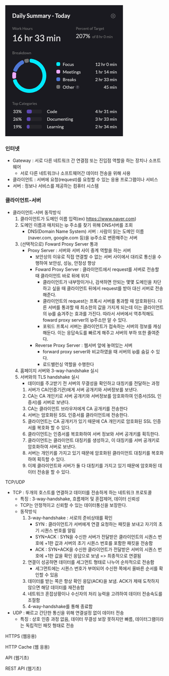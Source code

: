 <img src="/Tracking_Time/2_Feb/250212.png">

### 인터넷
* Gateway : 서로 다른 네트워크 간 연결점 또는 진입점 역할을 하는 장치나 소프트웨어
  * 서로 다른 네트워크나 소프트웨어간 데이터 전송을 위해 사용
* 클라이언트 : 서버에 요청(request)를 요청할 수 있는 응용 프로그램이나 서비스
* 서버 : 정보나 서비스를 제공하는 컴퓨터 시스템
### 클라이언트-서버
* 클라이언트-서버 동작방식
  1. 클라이언트가 도메인 이름 입력(ex) https://www.naver.com)
  2. 도메인 이름과 매치되는 ip 주소를 찾기 위해 DNS서버를 조회
     *  DNS(Domain Name System) 서버 : 사람이 읽는 도메인 이름(naver.com, google.com 등)을 ip주소로 변환해주는 서버
  3. (선택적으로) Foward Proxy Server 통과
     * Proxy Server : 서버와 서버 사이 중계 역할을 하는 서버
       * 보안상의 이유로 직접 연결할 수 없는 서버 사이에서 대리로 통신을 수행하여 보안성, 성능, 안정성 향상
       * Foward Proxy Server : 클라이언트에서 request를 서버로 전송할 때 클라이언트 바로 뒤에 위치
         * 클라이언트가 내부망이거나, 검색하면 안되는 몇몇 도메인을 차단하고 싶을 때 클라이언트 뒤에서 request를 받아 대신 서버로 전송해준다.
         * 클라이언트의 request는 프록시 서버를 통과할 때 암호화된다. 다른 서버를 통과할 때 최소한의 값을 가지게 되는데 이는 클라이언트의 ip를 숨겨주는 효과를 가진다. 따라서 서버에서 역추적해도 foward proxy server의 ip주소만 알 수 있다.
         * 포워드 프록시 서버는 클라이언트가 접속하는 서버의 정보를 캐싱해둔다. 이는 응답속도를 빠르게 해주고 서버의 부하 또한 줄여준다.
       * Reverse Proxy Server : 웹서버 앞에 놓여있는 서버
         * forward proxy server와 비교하였을 때 서버의 ip를 숨길 수 있다.
         * 로드밸런싱 역할을 수행한다
  4. 홈페이지 서버와 3-way-handshake 실시
  5. 서버와의 TLS handshake 실시
     * 데이터를 주고받기 전 서버의 무결성을 확인하고 대칭키를 전달하는 과정
     1. 서버가 CA(인증기관)에게 서버 공개키와 서버정보를 보낸다.
     2. CA는 CA 개인키로 서버 공개키와 서버정보를 암호화하여 인증서(SSL 인증서)를 서버로 보낸다.
     3. CA는 클라이언트 브라우저에게 CA 공개키를 전송한다
     4. 서버는 암호화된 SSL 인증서를 클라이언트에 전송한다.
     5. 클라이언트는 CA 공개키가 있기 때문에 CA 개인키로 암호화된 SSL 인증서를 복호화 할 수 있다.
     6. 클라이언트는 인증서를 복호화하여 서버 정보와 서버 공개키를 획득한다.
     7. 클라이언트는 클라이언트 대칭키를 생성하고, 이 대칭키를 서버 공개키로 암호화하여 서버로 보낸다.
     8. 서버는 개인키를 가지고 있기 때문에 암호화된 클라이언트 대칭키를 복호화하여 획득할 수 있다.
     9. 이제 클라이언트와 서버가 둘 다 대칭키를 가지고 있기 때문에 암호화된 데이터 전송을 할 수 있다.
     
TCP/UDP
* TCP : 두개의 호스트를 연결하고 데이터를 전송하게 하는 네트워크 프로토콜
  * 특징 : 3-way-handshake, 흐름제어 및 혼잡제어, 데이터 신뢰성
  * TCP는 안정적이고 신뢰할 수 있는 데이터통신을 보장한다.
  * 동작방식
    1. 3-way-handshake : 서로의 준비상태를 확인
        * SYN : 클라이언트가 서버에게 연결 요청하는 패킷을 보내고 자기의 초기 시퀀스 번호를 알림
        * SYN+ACK : SYN을 수신한 서버가 전달받은 클라이언트의 시퀀스 번호에 +1한 값과 서버의 초기 시퀀스 번호를 포함한 패킷을 전송함
        * ACK : SYN+ACK을 수신한 클라이언트가 전달받은 서버의 시퀀스 번호에 +1한 값을 확인 응답으로 보냄 => 최종적으로 연결됨
    2. 연결이 성공하면 데이터를 세그먼트 형태로 나누어 순차적으로 전송함
       * 세그먼트에는 시퀀스 번호가 부여되어 수신한 쪽에서 올바른 순서를 확인할 수 있음
    3. 데이터를 받는 쪽은 항상 확인 응답(ACK)을 보냄. ACK가 제때 도착하지 않으면 해당 데이터를 재전송함
    4. 네트워크 혼잡상황이나 수신자의 처리 능력을 고려하여 데이터 전송속도를 조절함
    5. 4-way-handshake를 통해 종료함
* UDP : 빠르고 간단한 통신을 위해 연결설정 없이 데이터 전송
  * 특징 : 상호 인증 과정 없음, 데이터 무결성 보장 못하지만 빠름, 데이터그램이라는 독립적인 패킷 형태로 전송

HTTPS (웹응용)<br>

HTTP Cache (웹 응용)<br>

API (웹기초)<br>

REST API (웹기초)<br>